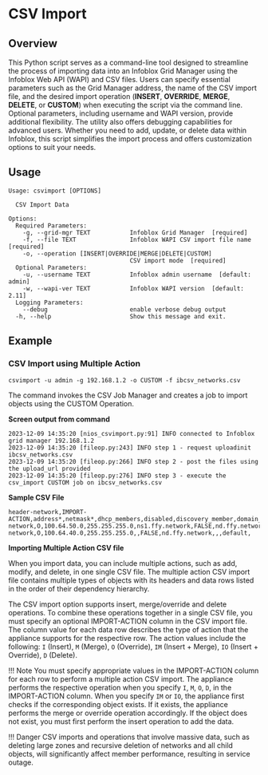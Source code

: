 # CSV Import

## Overview

This Python script serves as a command-line tool designed to streamline the process of importing data into an Infoblox
Grid Manager using the Infoblox Web API (WAPI) and CSV files. Users can specify essential parameters such as the Grid
Manager address, the name of the CSV import file, and the desired import operation (**INSERT**, **OVERRIDE**, **MERGE**,
**DELETE**, or **CUSTOM**) when executing the script via the command line. Optional parameters, including username and
WAPI version, provide additional flexibility. The utility also offers debugging capabilities for advanced users. Whether
you need to add, update, or delete data within Infoblox, this script simplifies the import process and offers
customization options to suit your needs.

## Usage

```
Usage: csvimport [OPTIONS]

  CSV Import Data

Options:
  Required Parameters: 
    -g, --grid-mgr TEXT           Infoblox Grid Manager  [required]
    -f, --file TEXT               Infoblox WAPI CSV import file name  [required]
    -o, --operation [INSERT|OVERRIDE|MERGE|DELETE|CUSTOM]
                                  CSV import mode  [required]
  Optional Parameters: 
    -u, --username TEXT           Infoblox admin username  [default: admin]
    -w, --wapi-ver TEXT           Infoblox WAPI version  [default: 2.11]
  Logging Parameters: 
    --debug                       enable verbose debug output
  -h, --help                      Show this message and exit.

```

## Example

### CSV Import using Multiple Action

```shell
csvimport -u admin -g 192.168.1.2 -o CUSTOM -f ibcsv_networks.csv 
```

The command invokes the CSV Job Manager and creates a job to import objects using the CUSTOM Operation.

**Screen output from command**

```text
2023-12-09 14:35:20 [nios_csvimport.py:91] INFO connected to Infoblox grid manager 192.168.1.2
2023-12-09 14:35:20 [fileop.py:243] INFO step 1 - request uploadinit ibcsv_networks.csv
2023-12-09 14:35:20 [fileop.py:266] INFO step 2 - post the files using the upload_url provided
2023-12-09 14:35:20 [fileop.py:276] INFO step 3 - execute the csv_import CUSTOM job on ibcsv_networks.csv
```

**Sample CSV File**

```text
header-network,IMPORT-ACTION,address*,netmask*,dhcp_members,disabled,discovery_member,domain_name,domain_name_servers,network_view,routers
network,O,100.64.50.0,255.255.255.0,ns1.ffy.network,FALSE,nd.ffy.network,ffy.corp,"100.64.50.53,100.64.50.54",default,100.64.50.1
network,O,100.64.40.0,255.255.255.0,,FALSE,nd.ffy.network,,,default,
```

**Importing Multiple Action CSV file**

When you import data, you can include multiple actions, such as add, modify, and delete, in one single CSV file. The
multiple action CSV import file contains multiple types of objects with its headers and data rows listed in the order of
their dependency hierarchy.

The CSV import option supports insert, merge/override and delete operations. To combine these operations together in a
single CSV file, you must specify an optional IMPORT-ACTION column in the CSV import file. The column value for each
data row describes the type of action that the appliance supports for the respective row. The action values include the
following: `I` (Insert), `M` (Merge), `O` (Override), `IM` (Insert + Merge), `IO` (Insert + Override), `D` (Delete).

!!! Note
    You must specify appropriate values in the IMPORT-ACTION column for each row to perform a multiple action CSV
    import. The appliance performs the respective operation when you specify `I`, `M`, `O`, `D`, in the
    IMPORT-ACTION column. When you specify `IM` or `IO`, the appliance first checks if the corresponding object exists. If
    it exists, the appliance performs the merge or override operation accordingly. If the object does not exist, you must
    first perform the insert operation to add the data.

!!! Danger
    CSV imports and operations that involve massive data, such as deleting large zones and recursive deletion of
    networks and all child objects, will significantly affect member performance, resulting in service outage.

